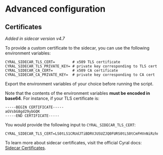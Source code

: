 # Advanced configuration

## Certificates

_Added in sidecar version v4.7_

To provide a custom certificate to the sidecar, you can use the following
environment variables:

```shell
CYRAL_SIDECAR_TLS_CERT=        # x509 TLS certificate
CYRAL_SIDECAR_TLS_PRIVATE_KEY= # private key corresponding to TLS cert
CYRAL_SIDECAR_CA_CERT=         # x509 CA certificate
CYRAL_SIDECAR_CA_PRIVATE_KEY=  # private key corresponding to CA cert
```

Export the environment variables of your choice before running the script.

Note that the contents of the environment variables **must be encoded in
base64**. For instance, if your TLS certificate is:

```
-----BEGIN CERTIFICATE-----
aGVsbG8gd29ybGQK
-----END CERTIFICATE-----
```

You would provide the following input to `CYRAL_SIDECAR_TLS_CERT`:

```
CYRAL_SIDECAR_TLS_CERT=LS0tLS1CRUdJTiBDRVJUSUZJQ0FURS0tLS0tCmFHVnNiRzhnZDI5eWJHUUsKLS0tLS1FTkQgQ0VSVElGSUNBVEUtLS0tLQo=
```

To learn more about sidecar certificates, visit the official Cyral docs:
[Sidecar Certificates](https://cyral.com/docs/sidecars/sidecar-certificates).
